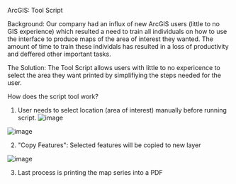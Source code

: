 ArcGIS: Tool Script

Background:
Our company had an influx of new ArcGIS users (little to no GIS experience) which resulted a need to train all individuals on how to use the interface to produce maps of the area of interest they wanted. The amount of time to train these individals has resulted in a loss of productivity and deffered other important tasks.
 

The Solution:
The Tool Script allows users with little to no expericence to select the area they want printed by simplifiying the steps needed for the user.

How does the script tool work?
1) User needs to select location (area of interest) manually before running script.
![image](https://user-images.githubusercontent.com/79226456/215903252-f41f0d24-6f23-4719-8f38-d786e70e2172.png)


![image](https://user-images.githubusercontent.com/79226456/188936960-2c9865c9-f691-463a-955d-002eb9ccef70.png)
 

2) "Copy Features": Selected features will be copied to new layer

![image](https://user-images.githubusercontent.com/79226456/188942793-dc7f7191-be70-4bd8-a629-1a8f6e068f66.png)


3) Last process is printing the map series into a PDF

